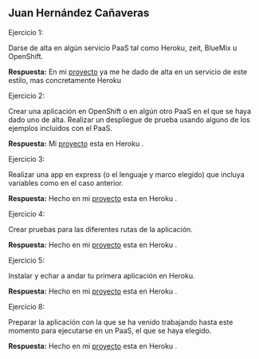 ## Juan Hernández Cañaveras 

Ejercicio 1:

Darse de alta en algún servicio PaaS tal como Heroku, zeit, BlueMix u OpenShift.

**Respuesta:** En mi [proyecto](https://github.com/MagicJHC10/Proyecto-IV) ya me he dado de alta en un servicio de este estilo, mas concretamente Heroku

Ejercicio 2:

Crear una aplicación en OpenShift o en algún otro PaaS en el que se haya dado uno de alta. Realizar un despliegue de prueba usando alguno de los ejemplos incluidos con el PaaS.

**Respuesta:** Mi [proyecto](https://github.com/MagicJHC10/Proyecto-IV) esta en Heroku .

Ejercicio 3:

Realizar una app en express (o el lenguaje y marco elegido) que incluya variables como en el caso anterior.

**Respuesta:** Hecho en mi [proyecto](https://github.com/MagicJHC10/Proyecto-IV) esta en Heroku .

Ejercicio 4:

Crear pruebas para las diferentes rutas de la aplicación.

**Respuesta:** Hecho en mi [proyecto](https://github.com/MagicJHC10/Proyecto-IV) esta en Heroku .

Ejercicio 5:

Instalar y echar a andar tu primera aplicación en Heroku.

**Respuesta:** Hecho en mi [proyecto](https://github.com/MagicJHC10/Proyecto-IV) esta en Heroku .

Ejercicio 8:

Preparar la aplicación con la que se ha venido trabajando hasta este momento para ejecutarse en un PaaS, el que se haya elegido.

**Respuesta:** Hecho en mi [proyecto](https://github.com/MagicJHC10/Proyecto-IV) esta en Heroku .
